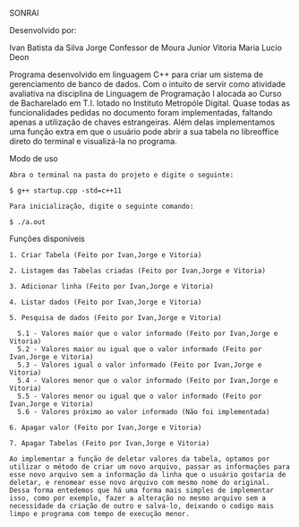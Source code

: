 SONRAI

Desenvolvido por:

Ivan Batista da Silva
Jorge Confessor de Moura Junior
Vitoria Maria Lucio Deon  
	
Programa desenvolvido em linguagem C++ para criar um sistema de gerenciamento de banco de dados. Com o intuito de servir como atividade avaliativa na disciplina de Linguagem de Programação I alocada ao Curso de Bacharelado em T.I. lotado no Instituto Metropóle Digital. Quase todas as funcionalidades pedidas no documento foram implementadas, faltando apenas a utilização de chaves estrangeiras. Além delas implementamos uma função extra em que o usuário pode abrir a sua tabela no libreoffice direto do terminal e visualizá-la no programa.  


Modo de uso

	Abra o terminal na pasta do projeto e digite o seguinte:

	$ g++ startup.cpp -std=c++11
	
	Para inicialização, digite o seguinte comando:

	$ ./a.out

Funções disponíveis

	1. Criar Tabela (Feito por Ivan,Jorge e Vitoria)

	2. Listagem das Tabelas criadas (Feito por Ivan,Jorge e Vitoria)

	3. Adicionar linha (Feito por Ivan,Jorge e Vitoria)

	4. Listar dados (Feito por Ivan,Jorge e Vitoria)

	5. Pesquisa de dados (Feito por Ivan,Jorge e Vitoria)

	  5.1 - Valores maior que o valor informado (Feito por Ivan,Jorge e Vitoria) 
	  5.2 - Valores maior ou igual que o valor informado (Feito por Ivan,Jorge e Vitoria) 
	  5.3 - Valores igual o valor informado (Feito por Ivan,Jorge e Vitoria) 
	  5.4 - Valores menor que o valor informado (Feito por Ivan,Jorge e Vitoria) 
	  5.5 - Valores menor ou igual que o valor informado (Feito por Ivan,Jorge e Vitoria) 
	  5.6 - Valores próximo ao valor informado (Não foi implementada)
	 
	6. Apagar valor (Feito por Ivan,Jorge e Vitoria)

	7. Apagar Tabelas (Feito por Ivan,Jorge e Vitoria)

	Ao implementar a função de deletar valores da tabela, optamos por utilizar o método de criar um novo arquivo, passar as informações para esse novo arquivo sem a informação da linha que o usuário gostaria de deletar, e renomear esse novo arquivo com mesmo nome do original. Dessa forma entedemos que há uma forma mais simples de implementar isso, como por exemplo, fazer a alteração no mesmo arquivo sem a necessidade da criação de outro e salva-lo, deixando o codigo mais limpo e programa com tempo de execução menor. 

